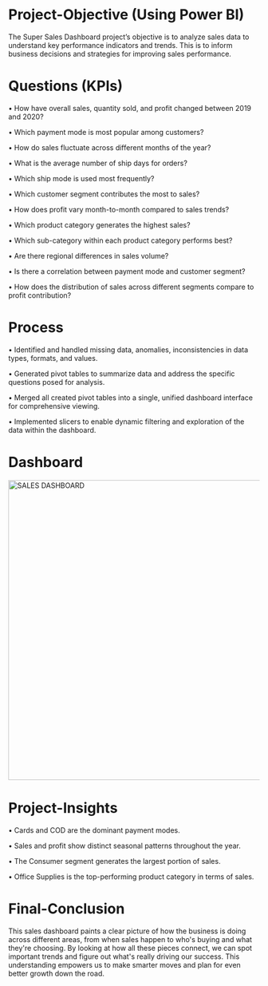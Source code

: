 # Project-Objective (Using Power BI)
The Super Sales Dashboard project’s objective is to analyze sales data to understand key performance indicators and trends. This is to inform business decisions and strategies for improving sales performance.

# Questions (KPIs)
•	How have overall sales, quantity sold, and profit changed between 2019 and 2020? 

•	Which payment mode is most popular among customers? 

•	How do sales fluctuate across different months of the year? 

•	What is the average number of ship days for orders? 

•	Which ship mode is used most frequently? 

•	Which customer segment contributes the most to sales? 

•	How does profit vary month-to-month compared to sales trends? 

•	Which product category generates the highest sales? 

•	Which sub-category within each product category performs best? 

•	Are there regional differences in sales volume? 

•	Is there a correlation between payment mode and customer segment? 

•	How does the distribution of sales across different segments compare to profit contribution?

# Process
•	Identified and handled missing data, anomalies, inconsistencies in data types, formats, and values. 

•	Generated pivot tables to summarize data and address the specific questions posed for analysis. 

•	Merged all created pivot tables into a single, unified dashboard interface for comprehensive viewing. 

•	Implemented slicers to enable dynamic filtering and exploration of the data within the dashboard.

# Dashboard
<img width="601" alt="SALES DASHBOARD" src="https://github.com/user-attachments/assets/4e876206-bfc9-450f-a6d2-fc395f10fbe0" />

# Project-Insights
•	Cards and COD are the dominant payment modes. 

•	Sales and profit show distinct seasonal patterns throughout the year. 

•	The Consumer segment generates the largest portion of sales. 

•	Office Supplies is the top-performing product category in terms of sales.

# Final-Conclusion

This sales dashboard paints a clear picture of how the business is doing across different areas, from when sales happen to who's buying and what they're choosing. By looking at how all these pieces connect, we can spot important trends and figure out what's really driving our success. This understanding empowers us to make smarter moves and plan for even better growth down the road.








